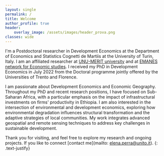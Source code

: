 ```yaml
---
layout: single
permalink: /
title: Welcome
author_profile: true
header:
    overlay_image: /assets/images/header_prova.png
classes: wide
---
```



I'm a Postdoctoral researcher in Development Economics at the Department of Economics and Statistics Cognetti de Martiis at the University of Turin, Italy. I am an affiliated researcher at [UNU-MERIT university](https://www.merit.unu.edu/about-us/profile/?staff_id=4612) and at [EMANES network for Economic studies](https://emnes.org/about-us/fellows/). I received my PhD in Development Economics in July 2022 from the Doctoral programme jointly offered by the Universities of Trento and Florence. 

I am passionate about Development Economics and Economic Geography. Throughout my PhD and recent research positions, I have focused on Sub-Saharan Africa, with a particular emphasis on the impact of infrastructural investments on firms' productivity in Ethiopia. I am also interested in the intersection of environmental and development economics, exploring how environmental degradation influences structural transformation and the adaptive strategies of local communities. My work integrates advanced geospatial and remote sensing techniques to address key challenges in sustainable development.

Thank you for visiting, and feel free to explore my research and ongoing projects. If you like to connect [contact me](mailto: elena.perra@unito.it).
{: .text-justify}





